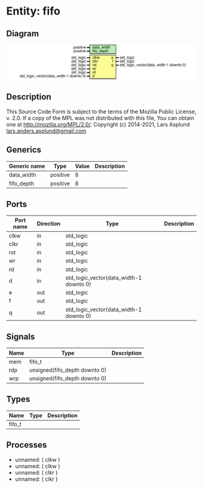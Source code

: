 # Entity: fifo

## Diagram

![Diagram](fifo.svg "Diagram")
## Description

This Source Code Form is subject to the terms of the Mozilla Public
License, v. 2.0. If a copy of the MPL was not distributed with this file,
You can obtain one at http://mozilla.org/MPL/2.0/.
Copyright (c) 2014-2021, Lars Asplund lars.anders.asplund@gmail.com
## Generics

| Generic name | Type     | Value | Description |
| ------------ | -------- | ----- | ----------- |
| data_width   | positive | 8     |             |
| fifo_depth   | positive | 8     |             |
## Ports

| Port name | Direction | Type                                    | Description |
| --------- | --------- | --------------------------------------- | ----------- |
| clkw      | in        | std_logic                               |             |
| clkr      | in        | std_logic                               |             |
| rst       | in        | std_logic                               |             |
| wr        | in        | std_logic                               |             |
| rd        | in        | std_logic                               |             |
| d         | in        | std_logic_vector(data_width-1 downto 0) |             |
| e         | out       | std_logic                               |             |
| f         | out       | std_logic                               |             |
| q         | out       | std_logic_vector(data_width-1 downto 0) |             |
## Signals

| Name | Type                          | Description |
| ---- | ----------------------------- | ----------- |
| mem  | fifo_t                        |             |
| rdp  | unsigned(fifo_depth downto 0) |             |
|  wrp | unsigned(fifo_depth downto 0) |             |
## Types

| Name   | Type | Description |
| ------ | ---- | ----------- |
| fifo_t |      |             |
## Processes
- unnamed: ( clkw )
- unnamed: ( clkw )
- unnamed: ( clkr )
- unnamed: ( clkr )
